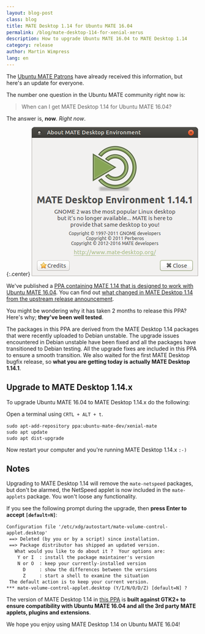 ```yaml
---
layout: blog-post
class: blog
title: MATE Desktop 1.14 for Ubuntu MATE 16.04
permalink: /blog/mate-desktop-114-for-xenial-xerus
description: How to upgrade Ubuntu MATE 16.04 to MATE Desktop 1.14
category: release
author: Martin Wimpress
lang: en
---
```


The [Ubuntu MATE Patrons](https://www.patreon.com/ubuntu_mate) have already
received this information, but here's an update for everyone.

The number one question in the Ubuntu MATE community right now is:

> When can I get MATE Desktop 1.14 for Ubuntu MATE 16.04?

The answer is, **now**. *Right now*.

{:.center}
![About MATE Desktop 1.14](/images/blog/MATE114.png)

We've published a [PPA containing MATE 1.14 that is
designed to work with Ubuntu MATE 16.04](https://launchpad.net/~ubuntu-mate-dev/+archive/ubuntu/xenial-mate).
You can find out [what changed in MATE Desktop 1.14 from the upstream release announcement](http://mate-desktop.org/blog/2016-04-08-mate-1-14-released/).

You might be wondering why it has taken 2 months to release this PPA? Here's
why; **they've been well tested**.

The packages in this PPA are derived from the MATE Desktop 1.14 packages that
were recently uploaded to Debian unstable. The upgrade issues encountered in
Debian unstable have been fixed and all the packages have transitioned to
Debian testing. All the upgrade fixes are included in this PPA to ensure a
smooth transition. We also waited for the first MATE Desktop bugfix release, so
**what you are getting today is actually MATE Desktop 1.14.1**.

## Upgrade to MATE Desktop 1.14.x

To upgrade Ubuntu MATE 16.04 to MATE Desktop 1.14.x do the following:

Open a terminal using `CRTL + ALT + t`.

    sudo apt-add-repository ppa:ubuntu-mate-dev/xenial-mate
    sudo apt update
    sudo apt dist-upgrade

Now restart your computer and you're running MATE Desktop 1.14.x `:-)`

## Notes

Upgrading to MATE Desktop 1.14 will remove the `mate-netspeed` packages, but
don't be alarmed, the NetSpeed applet is now included in the `mate-applets`
package. You won't loose any functionality.

If you see the following prompt during the upgrade, then **press Enter to accept `[default=N]`**:

    Configuration file '/etc/xdg/autostart/mate-volume-control-applet.desktop'
     ==> Deleted (by you or by a script) since installation.
     ==> Package distributor has shipped an updated version.
       What would you like to do about it ?  Your options are:
        Y or I  : install the package maintainer's version
        N or O  : keep your currently-installed version
          D     : show the differences between the versions
          Z     : start a shell to examine the situation
     The default action is to keep your current version.
    *** mate-volume-control-applet.desktop (Y/I/N/O/D/Z) [default=N] ?

The version of MATE Desktop 1.14 in [this PPA](https://launchpad.net/~ubuntu-mate-dev/+archive/ubuntu/xenial-mate)
is  **built against GTK2+ to ensure compatibility with Ubuntu MATE 16.04
and all the 3rd party MATE applets, plugins and extensions**.


We hope you enjoy using MATE Desktop 1.14 on Ubuntu MATE 16.04!
